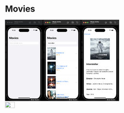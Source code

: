 # Movies

<img src="https://github.com/esahin99/Movies/blob/main/img/img1.png" width=25% height=25%><img src="https://github.com/esahin99/Movies/blob/main/img/img2.png" width=25% height=25%><img src="https://github.com/esahin99/Movies/blob/main/img/img3.png" width=25% height=25%>
<img src="https://github.com/esahin99/Movies/blob/main/img/Movies.gif" width="25%" height="25%" />
